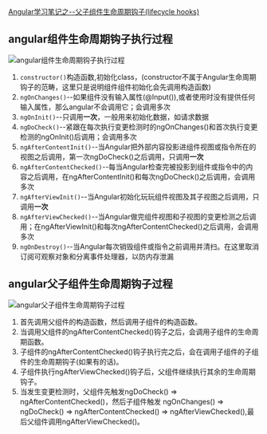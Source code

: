 [Angular学习笔记之--父子组件生命周期钩子(lifecycle hooks)](#top)

## angular组件生命周期钩子执行过程

![angular组件生命周期钩子执行过程](angular组件生命周期钩子执行过程.png)

1. `constructor()`构造函数,初始化class，(constructor不属于Angular生命周期钩子的范畴，这里只是说明组件组件初始化会先调用构造函数)
2. `ngOnChanges()`--如果组件没有输入属性(@Input()),或者使用时没有提供任何输入属性，那么angular不会调用它；会调用多次
3. `ngOnInit()`--只调用**一次**，一般用来初始化数据，如请求数据
4. `ngDoCheck()`--紧跟在每次执行变更检测时的ngOnChanges()和首次执行变更检测的ngOnInit()后调用；会调用多次
5. `ngAfterContentInit()`--当Angular把外部内容投影进组件视图或指令所在的视图之后调用，第一次ngDoCheck()之后调用，只调用**一次**
6. `ngAfterContentChecked()`--每当Angular检查完被投影到组件或指令中的内容之后调用，在ngAfterContentInit()和每次ngDoCheck()之后调用，会调用多次
7. `ngAfterViewInit()`--当Angular初始化玩玩组件视图及其子视图之后调用，只调用**一次**
8. `ngAfterViewChecked()`--当Angular做完组件视图和子视图的变更检测之后调用；在ngAfterViewInit()和每次ngAfterContentChecked()之后调用，会调用多次
9. `ngOnDestroy()`--当Angular每次销毁组件或指令之前调用并清扫。在这里取消订阅可观察对象和分离事件处理器，以防内存泄漏

## angular父子组件生命周期钩子过程

![angular父子组件生命周期钩子过程](angular父子组件生命周期钩子过程.png)

1. 首先调用父组件的构造函数，然后调用子组件的构造函数。
2. 当调用父组件的ngAfterContentChecked()钩子之后，会调用子组件的生命周期函数。
3. 子组件的ngAfterContentChecked()钩子执行完之后，会在调用子组件的子组件的生命周期钩子(如果有的话)。
4. 子组件执行ngAfterViewChecked()钩子后，父组件继续执行其余的生命周期钩子。
5. 当发生变更检测时，父组件先触发ngDoCheck() => ngAfterContentChecked()，然后子组件触发 ngOnChanges() => ngDoCheck() => ngAfterContentChecked() => ngAfterViewChecked(),最后父组件调用ngAfterViewChecked()。
